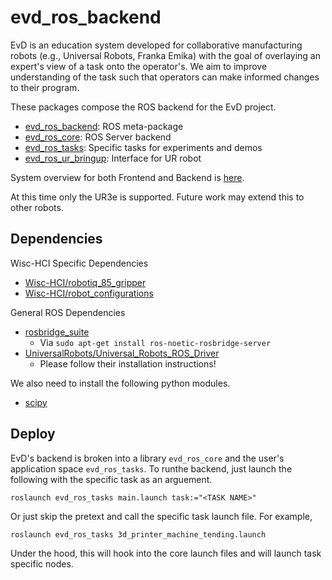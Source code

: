 # evd_ros_backend
EvD is an education system developed for collaborative manufacturing robots (e.g., Universal Robots, Franka Emika) with the goal of overlaying an expert's view of a task onto the operator's.
We aim to improve understanding of the task such that operators can make informed changes to their program.

These packages compose the ROS backend for the EvD project.

- [evd_ros_backend](./evd_ros_backend/README.md): ROS meta-package
- [evd_ros_core](./evd_ros_core/README.md): ROS Server backend
- [evd_ros_tasks](./evd_ros_tasks/README.md): Specific tasks for experiments and demos
- [evd_ros_ur_bringup](./evd_ros_ur_bringup/README.md): Interface for UR robot

System overview for both Frontend and Backend is [here](../README.md).

At this time only the UR3e is supported. Future work may extend this to other robots.

## Dependencies

Wisc-HCI Specific Dependencies
- [Wisc-HCI/robotiq_85_gripper](https://github.com/Wisc-HCI/robotiq_85_gripper)
- [Wisc-HCI/robot_configurations](https://github.com/Wisc-HCI/robot_configurations)

General ROS Dependencies
- [rosbridge_suite](http://wiki.ros.org/rosbridge_suite)
    - Via `sudo apt-get install ros-noetic-rosbridge-server`
- [UniversalRobots/Universal_Robots_ROS_Driver](https://github.com/UniversalRobots/Universal_Robots_ROS_Driver)
    - Please follow their installation instructions!

We also need to install the following python modules.

- [scipy](https://pypi.org/project/scipy/)

## Deploy
EvD's backend is broken into a library `evd_ros_core` and the user's application space `evd_ros_tasks`. 
To runthe backend, just launch the following with the specific task as an arguement.

```
roslaunch evd_ros_tasks main.launch task:="<TASK NAME>"
```

Or just skip the pretext and call the specific task launch file. For example,

```
roslaunch evd_ros_tasks 3d_printer_machine_tending.launch
```

Under the hood, this will hook into the core launch files and will launch task specific nodes.

